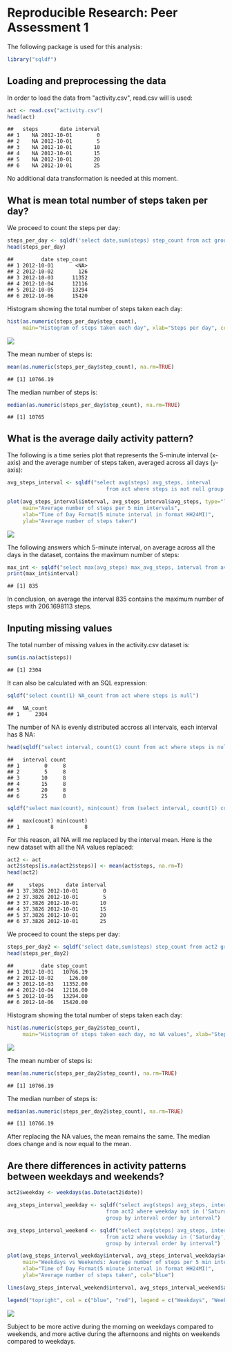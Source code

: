 # Reproducible Research: Peer Assessment 1

The following package is used for this analysis:


```r
library("sqldf")
```

## Loading and preprocessing the data

In order to load the data from "activity.csv", read.csv will is used:


```r
act <- read.csv("activity.csv")
head(act)
```

```
##   steps       date interval
## 1    NA 2012-10-01        0
## 2    NA 2012-10-01        5
## 3    NA 2012-10-01       10
## 4    NA 2012-10-01       15
## 5    NA 2012-10-01       20
## 6    NA 2012-10-01       25
```

No additional data transformation is needed at this moment.

## What is mean total number of steps taken per day?

We proceed to count the steps per day:


```r
steps_per_day <- sqldf('select date,sum(steps) step_count from act group by date order by date')
head(steps_per_day)
```

```
##         date step_count
## 1 2012-10-01       <NA>
## 2 2012-10-02        126
## 3 2012-10-03      11352
## 4 2012-10-04      12116
## 5 2012-10-05      13294
## 6 2012-10-06      15420
```

Histogram showing the total number of steps taken each day:


```r
hist(as.numeric(steps_per_day$step_count), 
     main="Histogram of steps taken each day", xlab="Steps per day", col="red", breaks=30)
```

![](PA1_template_files/figure-html/unnamed-chunk-4-1.png) 

The mean number of steps is:


```r
mean(as.numeric(steps_per_day$step_count), na.rm=TRUE)
```

```
## [1] 10766.19
```

The median number of steps is:


```r
median(as.numeric(steps_per_day$step_count), na.rm=TRUE)
```

```
## [1] 10765
```

## What is the average daily activity pattern?

The following is a time series plot that represents the 5-minute interval (x-axis) and the average number of steps taken, averaged across all days (y-axis):


```r
avg_steps_interval <- sqldf("select avg(steps) avg_steps, interval 
                                from act where steps is not null group by interval order by interval")

plot(avg_steps_interval$interval, avg_steps_interval$avg_steps, type="l", 
     main="Average number of steps per 5 min intervals", 
     xlab="Time of Day Format(5 minute interval in format HH24MI)", 
     ylab="Average number of steps taken")
```

![](PA1_template_files/figure-html/unnamed-chunk-7-1.png) 

The following answers which 5-minute interval, on average across all the days in the dataset, contains the maximum number of steps:


```r
max_int <- sqldf("select max(avg_steps) max_avg_steps, interval from avg_steps_interval")
print(max_int$interval)
```

```
## [1] 835
```

In conclusion, on average the interval 835 contains the maximum number of steps with 206.1698113 steps.

## Inputing missing values

The total number of missing values in the activity.csv dataset is:


```r
sum(is.na(act$steps))
```

```
## [1] 2304
```

It can also be calculated with an SQL expression:


```r
sqldf("select count(1) NA_count from act where steps is null")
```

```
##   NA_count
## 1     2304
```

The number of NA is evenly distributed accross all intervals, each interval has 8 NA:

```r
head(sqldf("select interval, count(1) count from act where steps is null group by interval order by 2 desc"))
```

```
##   interval count
## 1        0     8
## 2        5     8
## 3       10     8
## 4       15     8
## 5       20     8
## 6       25     8
```

```r
sqldf("select max(count), min(count) from (select interval, count(1) count from act where steps is null group by interval)")
```

```
##   max(count) min(count)
## 1          8          8
```

For this reason, all NA will me replaced by the interval mean. Here is the new dataset with all the NA values replaced:

```r
act2 <- act
act2$steps[is.na(act2$steps)] <- mean(act$steps, na.rm=T)
head(act2)
```

```
##     steps       date interval
## 1 37.3826 2012-10-01        0
## 2 37.3826 2012-10-01        5
## 3 37.3826 2012-10-01       10
## 4 37.3826 2012-10-01       15
## 5 37.3826 2012-10-01       20
## 6 37.3826 2012-10-01       25
```

We proceed to count the steps per day:


```r
steps_per_day2 <- sqldf('select date,sum(steps) step_count from act2 group by date order by date')
head(steps_per_day2)
```

```
##         date step_count
## 1 2012-10-01   10766.19
## 2 2012-10-02     126.00
## 3 2012-10-03   11352.00
## 4 2012-10-04   12116.00
## 5 2012-10-05   13294.00
## 6 2012-10-06   15420.00
```

Histogram showing the total number of steps taken each day:


```r
hist(as.numeric(steps_per_day2$step_count), 
     main="Histogram of steps taken each day, no NA values", xlab="Steps per day", col="blue", breaks=30)
```

![](PA1_template_files/figure-html/unnamed-chunk-14-1.png) 

The mean number of steps is:


```r
mean(as.numeric(steps_per_day2$step_count), na.rm=TRUE)
```

```
## [1] 10766.19
```

The median number of steps is:


```r
median(as.numeric(steps_per_day2$step_count), na.rm=TRUE)
```

```
## [1] 10766.19
```

After replacing the NA values, the mean remains the same. The median does change and is now equal to the mean.


## Are there differences in activity patterns between weekdays and weekends?


```r
act2$weekday <- weekdays(as.Date(act2$date))

avg_steps_interval_weekday <- sqldf("select avg(steps) avg_steps, interval 
                                from act2 where weekday not in ('Saturday','Sunday') 
                                group by interval order by interval")

avg_steps_interval_weekend <- sqldf("select avg(steps) avg_steps, interval 
                                from act2 where weekday in ('Saturday','Sunday') 
                                group by interval order by interval")

plot(avg_steps_interval_weekday$interval, avg_steps_interval_weekday$avg_steps, type="l", 
     main="Weekdays vs Weekends: Average number of steps per 5 min intervals", 
     xlab="Time of Day Format(5 minute interval in format HH24MI)", 
     ylab="Average number of steps taken", col="blue")

lines(avg_steps_interval_weekend$interval, avg_steps_interval_weekend$avg_steps, type="l", col="red")

legend("topright", col = c("blue", "red"), legend = c("Weekdays", "Weekends"), lty=c(1,1), cex=1)
```

![](PA1_template_files/figure-html/unnamed-chunk-17-1.png) 

Subject to be more active during the morning on weekdays compared to weekends, and more active during the afternoons and nights on weekends compared to weekdays.
